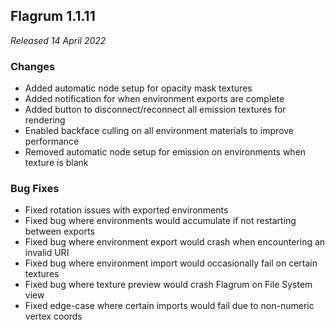 ## Flagrum 1.1.11

_Released 14 April 2022_

### Changes

- Added automatic node setup for opacity mask textures
- Added notification for when environment exports are complete
- Added button to disconnect/reconnect all emission textures for rendering
- Enabled backface culling on all environment materials to improve performance
- Removed automatic node setup for emission on environments when texture is blank

### Bug Fixes

- Fixed rotation issues with exported environments
- Fixed bug where environments would accumulate if not restarting between exports
- Fixed bug where environment export would crash when encountering an invalid URI
- Fixed bug where environment import would occasionally fail on certain textures
- Fixed bug where texture preview would crash Flagrum on File System view
- Fixed edge-case where certain imports would fail due to non-numeric vertex coords